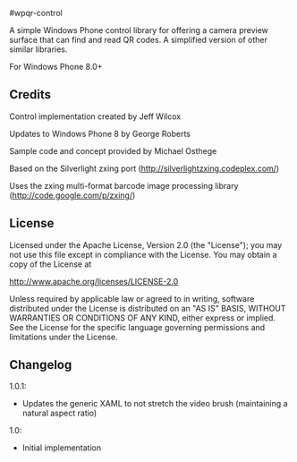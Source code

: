 #wpqr-control

A simple Windows Phone control library for offering a camera preview surface that can find and read QR codes. A simplified version of other similar libraries.

For Windows Phone 8.0+

## Credits

Control implementation created by Jeff Wilcox

Updates to Windows Phone 8 by George Roberts

Sample code and concept provided by Michael Osthege

Based on the Silverlight zxing port (http://silverlightzxing.codeplex.com/)

Uses the zxing multi-format barcode image processing library (http://code.google.com/p/zxing/)

## License

Licensed under the Apache License, Version 2.0 (the "License");
you may not use this file except in compliance with the License.
You may obtain a copy of the License at

   http://www.apache.org/licenses/LICENSE-2.0

Unless required by applicable law or agreed to in writing, software
distributed under the License is distributed on an "AS IS" BASIS,
WITHOUT WARRANTIES OR CONDITIONS OF ANY KIND, either express or implied.
See the License for the specific language governing permissions and
limitations under the License.

## Changelog

1.0.1:

* Updates the generic XAML to not stretch the video brush (maintaining a natural aspect ratio)

1.0:

* Initial implementation
